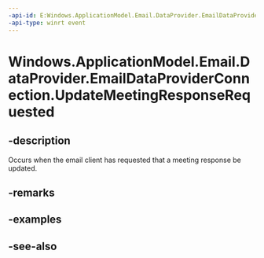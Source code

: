 ```yaml
---
-api-id: E:Windows.ApplicationModel.Email.DataProvider.EmailDataProviderConnection.UpdateMeetingResponseRequested
-api-type: winrt event
---
```


<!-- Event syntax
public event Windows.Foundation.TypedEventHandler UpdateMeetingResponseRequested<Windows.ApplicationModel.Email.DataProvider.EmailDataProviderConnection,  Windows.ApplicationModel.Email.DataProvider.EmailMailboxUpdateMeetingResponseRequestEventArgs>
-->

# Windows.ApplicationModel.Email.DataProvider.EmailDataProviderConnection.UpdateMeetingResponseRequested

## -description
Occurs when the email client has requested that a meeting response be updated.

## -remarks

## -examples

## -see-also

